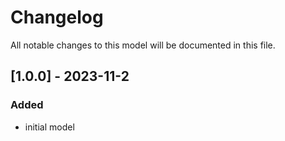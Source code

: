# Changelog
All notable changes to this model will be documented in this file.

## [1.0.0] - 2023-11-2
### Added
- initial model

